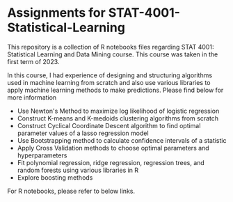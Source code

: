 # Assignments for STAT-4001-Statistical-Learning

This repository is a collection of R notebooks files regarding STAT 4001: Statistical Learning and Data Mining course. This course was taken in the first term of 2023.

In this course, I had experience of designing and structuring algorithms used in machine learning from scratch and also use various libraries to apply machine learning methods to make predictions. Please find below for more information

- Use Newton's Method to maximize log likelihood of logistic regression
- Construct K-means and K-medoids clustering algorithms from scratch
- Construct Cyclical Coordinate Descent algorithm to find optimal parameter values of a lasso regression model
- Use Bootstrapping method to calculate confidence intervals of a statistic
- Apply Cross Validation methods to choose optimal parameters and hyperparameters
- Fit polynomial regression, ridge regression, regression trees, and random forests using various libraries in R
- Explore boosting methods

For R notebooks, please refer to below links.

